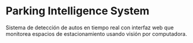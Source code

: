 # Parking Intelligence System

Sistema de detección de autos en tiempo real con interfaz web que monitorea espacios de estacionamiento usando visión por computadora.
